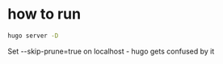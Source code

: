 # how to run
```bash
hugo server -D
```
Set --skip-prune=true on localhost - hugo gets confused by it